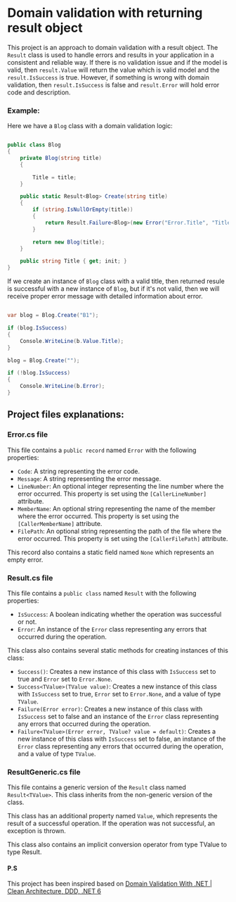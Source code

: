 # Domain validation with returning result object

This project is an approach to domain validation with a result object. The `Result` class is used to handle errors and results in your application in a consistent and reliable way. If there is no validation issue and if the model is valid, then `result.Value` will return the value which is valid model and the `result.IsSuccess` is true. However, if something is wrong with domain validation, then `result.IsSuccess` is false and `result.Error` will hold error code and description. 

### Example:

Here we have a `Blog` class with a domain validation logic:

```csharp

public class Blog
{
    private Blog(string title)
    {

        Title = title;
    }

    public static Result<Blog> Create(string title)
    {
        if (string.IsNullOrEmpty(title))
        {
            return Result.Failure<Blog>(new Error("Error.Title", "Title is mandatory"));
        }

        return new Blog(title);
    }

    public string Title { get; init; }
}

```

If we create an instance of `Blog` class with a valid title, then returned resule is successful with a new instance of `Blog`, but if it's not valid, then we will receive proper error message with detailed information about error.

```csharp

var blog = Blog.Create("B1"); 

if (blog.IsSuccess)
{
    Console.WriteLine(b.Value.Title);
}

blog = Blog.Create("");

if (!blog.IsSuccess)
{
    Console.WriteLine(b.Error);
}

```

## Project files explanations:

### Error.cs file

This file contains a `public record` named `Error` with the following properties:

- `Code`: A string representing the error code.
- `Message`: A string representing the error message.
- `LineNumber`: An optional integer representing the line number where the error occurred. This property is set using the `[CallerLineNumber]` attribute.
- `MemberName`: An optional string representing the name of the member where the error occurred. This property is set using the `[CallerMemberName]` attribute.
- `FilePath`: An optional string representing the path of the file where the error occurred. This property is set using the `[CallerFilePath]` attribute.

This record also contains a static field named `None` which represents an empty error.

### Result.cs file

This file contains a `public class` named `Result` with the following properties:

- `IsSuccess`: A boolean indicating whether the operation was successful or not.
- `Error`: An instance of the `Error` class representing any errors that occurred during the operation.

This class also contains several static methods for creating instances of this class:

- `Success()`: Creates a new instance of this class with `IsSuccess` set to true and `Error` set to `Error.None`.
- `Success<TValue>(TValue value)`: Creates a new instance of this class with `IsSuccess` set to true, `Error` set to `Error.None`, and a value of type `TValue`.
- `Failure(Error error)`: Creates a new instance of this class with `IsSuccess` set to false and an instance of the `Error` class representing any errors that occurred during the operation.
- `Failure<TValue>(Error error, TValue? value = default)`: Creates a new instance of this class with `IsSuccess` set to false, an instance of the `Error` class representing any errors that occurred during the operation, and a value of type `TValue`.

### ResultGeneric.cs file

This file contains a generic version of the `Result` class named `Result<TValue>`. This class inherits from the non-generic version of the class.

This class has an additional property named `Value`, which represents the result of a successful operation. If the operation was not successful, an exception is thrown.

This class also contains an implicit conversion operator from type TValue to type Result<TValue>.

#### P.S

This project has been inspired based on [Domain Validation With .NET | Clean Architecture, DDD, .NET 6](https://youtu.be/KgfzM0QWHrQ)

